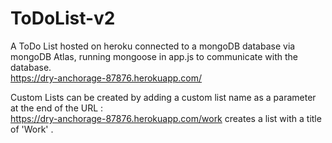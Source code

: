 # ToDoList-v2
A ToDo List hosted on heroku connected to a mongoDB database via mongoDB Atlas, running mongoose in app.js to communicate with the database.<br>
https://dry-anchorage-87876.herokuapp.com/

Custom Lists can be created by adding a custom list name as a parameter at the end of the URL :<br>
https://dry-anchorage-87876.herokuapp.com/work  creates a list with a title of 'Work' .



